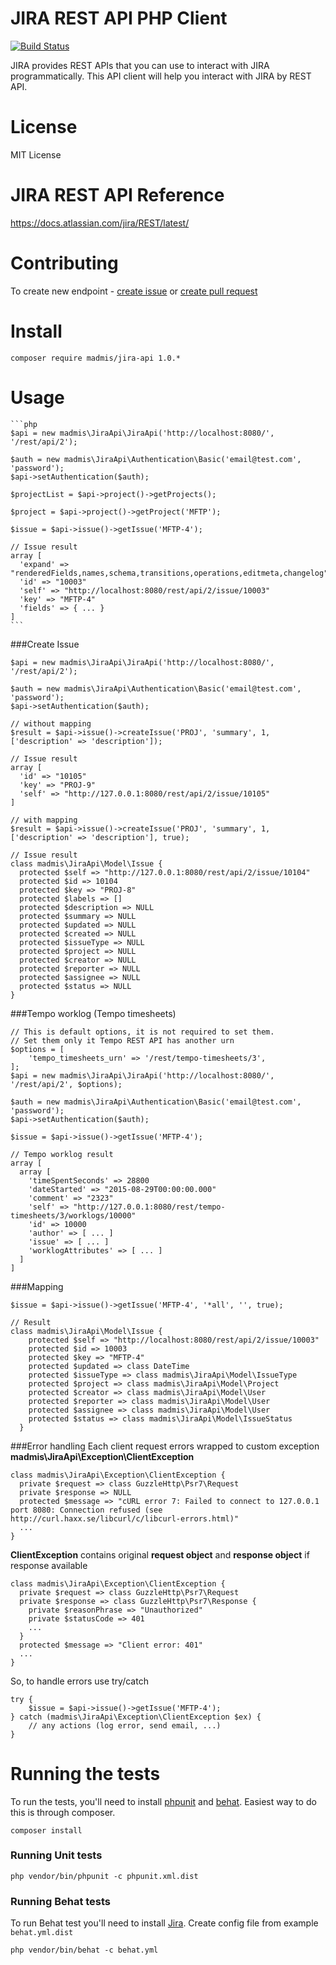 # JIRA REST API PHP Client

[![Build Status](https://secure.travis-ci.org/madmis/jira-api.png)](http://travis-ci.org/madmis/jira-api)

JIRA provides REST APIs that you can use to interact with JIRA programmatically.
This API client will help you interact with JIRA by REST API. 
 

# License

MIT License

# JIRA REST API Reference

https://docs.atlassian.com/jira/REST/latest/

# Contributing
To create new endpoint - [create issue](https://github.com/madmis/jira-api/issues/new) or [create pull request](https://github.com/madmis/jira-api/compare)

# Install
    
    composer require madmis/jira-api 1.0.*

# Usage

    ```php
    $api = new madmis\JiraApi\JiraApi('http://localhost:8080/', '/rest/api/2');
    
    $auth = new madmis\JiraApi\Authentication\Basic('email@test.com', 'password');
    $api->setAuthentication($auth);
    
    $projectList = $api->project()->getProjects();
    
    $project = $api->project()->getProject('MFTP');
    
    $issue = $api->issue()->getIssue('MFTP-4');
    
    // Issue result
    array [
      'expand' => "renderedFields,names,schema,transitions,operations,editmeta,changelog"
      'id' => "10003"
      'self' => "http://localhost:8080/rest/api/2/issue/10003"
      'key' => "MFTP-4"
      'fields' => { ... }
    ]
    ```

###Create Issue

    $api = new madmis\JiraApi\JiraApi('http://localhost:8080/', '/rest/api/2');
    
    $auth = new madmis\JiraApi\Authentication\Basic('email@test.com', 'password');
    $api->setAuthentication($auth);

    // without mapping
    $result = $api->issue()->createIssue('PROJ', 'summary', 1, ['description' => 'description']);

    // Issue result
    array [
      'id' => "10105"
      'key' => "PROJ-9"
      'self' => "http://127.0.0.1:8080/rest/api/2/issue/10105"
    ]

    // with mapping
    $result = $api->issue()->createIssue('PROJ', 'summary', 1, ['description' => 'description'], true);
    
    // Issue result
    class madmis\JiraApi\Model\Issue {
      protected $self => "http://127.0.0.1:8080/rest/api/2/issue/10104"
      protected $id => 10104
      protected $key => "PROJ-8"
      protected $labels => []
      protected $description => NULL
      protected $summary => NULL
      protected $updated => NULL
      protected $created => NULL
      protected $issueType => NULL
      protected $project => NULL
      protected $creator => NULL
      protected $reporter => NULL
      protected $assignee => NULL
      protected $status => NULL
    }

###Tempo worklog (Tempo timesheets)


    // This is default options, it is not required to set them.
    // Set them only it Tempo REST API has another urn
    $options = [
        'tempo_timesheets_urn' => '/rest/tempo-timesheets/3',
    ];
    $api = new madmis\JiraApi\JiraApi('http://localhost:8080/', '/rest/api/2', $options);
    
    $auth = new madmis\JiraApi\Authentication\Basic('email@test.com', 'password');
    $api->setAuthentication($auth);
    
    $issue = $api->issue()->getIssue('MFTP-4');
    
    // Tempo worklog result
    array [
      array [
        'timeSpentSeconds' => 28800
        'dateStarted' => "2015-08-29T00:00:00.000"
        'comment' => "2323"
        'self' => "http://127.0.0.1:8080/rest/tempo-timesheets/3/worklogs/10000"
        'id' => 10000
        'author' => [ ... ]
        'issue' => [ ... ]
        'worklogAttributes' => [ ... ]
      ]
    ]

###Mapping

    $issue = $api->issue()->getIssue('MFTP-4', '*all', '', true);
    
    // Result
    class madmis\JiraApi\Model\Issue {
        protected $self => "http://localhost:8080/rest/api/2/issue/10003"
        protected $id => 10003
        protected $key => "MFTP-4"
        protected $updated => class DateTime
        protected $issueType => class madmis\JiraApi\Model\IssueType
        protected $project => class madmis\JiraApi\Model\Project
        protected $creator => class madmis\JiraApi\Model\User
        protected $reporter => class madmis\JiraApi\Model\User
        protected $assignee => class madmis\JiraApi\Model\User
        protected $status => class madmis\JiraApi\Model\IssueStatus
      }

###Error handling
Each client request errors wrapped to custom exception **madmis\JiraApi\Exception\ClientException**  

    class madmis\JiraApi\Exception\ClientException {
      private $request => class GuzzleHttp\Psr7\Request
      private $response => NULL
      protected $message => "cURL error 7: Failed to connect to 127.0.0.1 port 8080: Connection refused (see http://curl.haxx.se/libcurl/c/libcurl-errors.html)"
      ...
    }


**ClientException** contains original **request object** and **response object** if response available
 
    class madmis\JiraApi\Exception\ClientException {
      private $request => class GuzzleHttp\Psr7\Request 
      private $response => class GuzzleHttp\Psr7\Response {
        private $reasonPhrase => "Unauthorized"
        private $statusCode => 401
        ...
      }
      protected $message => "Client error: 401"
      ...  
    }


So, to handle errors use try/catch

    try {
        $issue = $api->issue()->getIssue('MFTP-4');
    } catch (madmis\JiraApi\Exception\ClientException $ex) {
        // any actions (log error, send email, ...) 
    }

# Running the tests
To run the tests, you'll need to install [phpunit](https://phpunit.de/) and [behat](https://github.com/Behat/Behat). 
Easiest way to do this is through composer.

    composer install

### Running Unit tests

    php vendor/bin/phpunit -c phpunit.xml.dist

### Running Behat tests

To run Behat test you'll need to install [Jira](https://www.atlassian.com/software/jira/download).
Create config file from example `behat.yml.dist` 

    php vendor/bin/behat -c behat.yml


